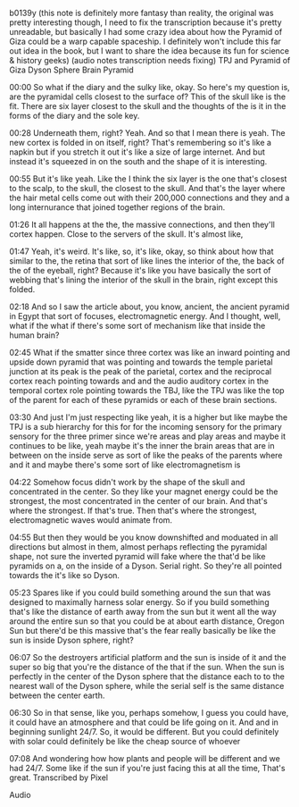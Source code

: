 b0139y
(this note is definitely more fantasy than reality, the original was pretty interesting though, I need to fix the transcription because it's pretty unreadable, but basically I had some crazy idea about how the Pyramid of Giza could be a warp capable spaceship. I definitely won't include this far out idea in the book, but I want to share the idea because its fun for science & history geeks)
(audio notes transcription needs fixing)
TPJ and Pyramid of Giza Dyson Sphere Brain Pyramid

00:00
So what if the diary and the sulky like, okay. So here's my question is, are the pyramidal cells closest to the surface of? This of the skull like is the fit. There are six layer closest to the skull and the thoughts of the is it in the forms of the diary and the sole key.

00:28
Underneath them, right? Yeah. And so that I mean there is yeah. The new cortex is folded in on itself, right? That's remembering so it's like a napkin but if you stretch it out it's like a size of large internet. And but instead it's squeezed in on the south and the shape of it is interesting.

00:55
But it's like yeah. Like the I think the six layer is the one that's closest to the scalp, to the skull, the closest to the skull. And that's the layer where the hair metal cells come out with their 200,000 connections and they and a long internurance that joined together regions of the brain.

01:26
It all happens at the the, the massive connections, and then they'll cortex happen. Close to the servers of the skull. It's almost like,

01:47
Yeah, it's weird. It's like, so, it's like, okay, so think about how that similar to the, the retina that sort of like lines the interior of the, the back of the of the eyeball, right? Because it's like you have basically the sort of webbing that's lining the interior of the skull in the brain, right except this 
folded.

02:18
And so I saw the article about, you know, ancient, the ancient pyramid in Egypt that sort of focuses, electromagnetic energy. And I thought, well, what if the what if there's some sort of mechanism like that inside the human brain?

02:45
What if the smatter since three cortex was like an inward pointing and upside down pyramid that was pointing and towards the temple parietal junction at its peak is the peak of the parietal, cortex and the reciprocal cortex reach pointing towards and and the audio auditory cortex in the temporal cortex role pointing towards the TBJ, like the TPJ was like the top of the parent for each of these pyramids or each of these brain sections.

03:30
And just I'm just respecting like yeah, it is a higher but like maybe the TPJ is a sub hierarchy for this for for the incoming sensory for the primary sensory for the three primer since we're areas and play areas and maybe it continues to be like, yeah maybe it's the inner the brain areas that are in between on the inside serve as sort of like the peaks of the parents where and it and maybe there's some sort of like electromagnetism is

04:22
Somehow focus didn't work by the shape of the skull and concentrated in the center. So they like your magnet energy could be the strongest, the most concentrated in the center of our brain. And that's where the strongest. If that's true. Then that's where the strongest, electromagnetic waves would animate from.

04:55
But then they would be you know downshifted and moduated in all directions but almost in them, almost perhaps reflecting the pyramidal shape, not sure the inverted pyramid will fake where the that'd be like pyramids on a, on the inside of a Dyson. Serial right. So they're all pointed towards the it's like so Dyson.

05:23
Spares like if you could build something around the sun that was designed to maximally harness solar energy. So if you build something that's like the distance of earth away from the sun but it went all the way around the entire sun so that you could be at about earth distance, Oregon Sun but there'd be this massive that's the fear really basically be like the sun is inside Dyson sphere, right?

06:07
So the destroyers artificial platform and the sun is inside of it and the super so big that you're the distance of the that if the sun. When the sun is perfectly in the center of the Dyson sphere that the distance each to to the nearest wall of the Dyson sphere, while the serial self is the same distance between the center earth.

06:30
So in that sense, like you, perhaps somehow, I guess you could have, it could have an atmosphere and that could be life going on it. And and in beginning sunlight 24/7. So, it would be different. But you could definitely with solar could definitely be like the cheap source of whoever

07:08
And wondering how how plants and people will be different and we had 24/7. Some like if the sun if you're just facing this at all the time, That's great.
Transcribed by Pixel

Audio

